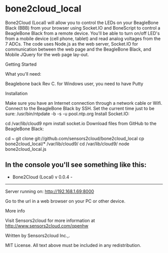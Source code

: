 bone2cloud_local
================

Bone2Cloud (Local) will allow you to control the LEDs on your BeagleBone Black (BBB) from your browser using Socket.IO and BoneScript to control a BeagleBone Black from a remote device. You'll be able to turn on/off LED's from a mobile device (cell phone, tablet) and read analog voltages from the 7 ADCs. The code uses Node.js as the web server, Socket.IO for communication between the web page and the BeagleBone Black, and Mobile JQuery for the web page lay-out.

Getting Started

What you'll need:

Beaglebone back Rev C.
for Windows user, you need to have Putty

Installation

Make sure you have an Internet connection through a network cable or Wifi. Connect to the BeagleBone Black by SSH. Set the current time just to be sure:
/usr/bin/ntpdate -b -s -u pool.ntp.org
Install Socket.IO:

cd /var/lib/cloud9
npm install socket.io
Download files from GitHub to the BeagleBone Black:

cd ~
git clone git://github.com/sensors2cloud/bone2cloud_local
cp bone2cloud_local/*  /var/lib/cloud9/
cd /var/lib/cloud9/
node bone2cloud_local.js

In the console you'll see something like this:
----------------------------------
-   Bone2Cloud (Local) v 0.0.4   -
----------------------------------
Server running on: http://192.168.1.69:8000

Go to the url in a web browser on your PC or other device. 

More info

Visit Sensors2cloud  for more information at http://www.sensors2cloud.com/openhw

Written by Sensors2cloud Inc.,.

MIT License. All text above must be included in any redistribution.
